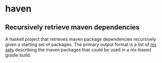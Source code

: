 # haven
## Recursively retrieve maven dependencies

A haskell project that retrieves maven package dependencies recursively given a starting set of packages. The primary output format is a list of [nix sets](http://nixos.org/nix/manual/#idm140737318096432) describing the maven packages that could be used in a nix-based gradle build.
